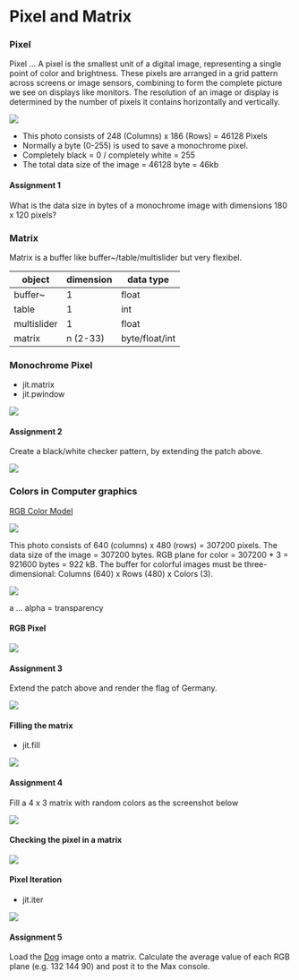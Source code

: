 # Pixel and Matrix

### Pixel

Pixel ... A pixel is the smallest unit of a digital image, representing a single point of color and brightness. These pixels are arranged in a grid pattern across screens or image sensors, combining to form the complete picture we see on displays like monitors. The resolution of an image or display is determined by the number of pixels it contains horizontally and vertically.

![](K1/mono.jpg) 

- This photo consists of 248 (Columns) x 186 (Rows) = 46128 Pixels
- Normally a byte (0-255) is used to save a monochrome pixel. 
- Completely black = 0 / completely white = 255
- The total data size of the image = 46128 byte = 46kb

#### Assignment 1

What is the data size in bytes of a monochrome image with dimensions 180 x 120 pixels?

### Matrix

Matrix is a buffer like buffer~/table/multislider but very flexibel.

| object      | dimension | data type      |
|-------------|-----------|----------------|
| buffer~     | 1         | float          |
| table       | 1         | int            |
| multislider | 1         | float          |
| matrix      | n (2-33)  | byte/float/int |


### Monochrome Pixel

- jit.matrix
- jit.pwindow

![](K1/1.png)


#### Assignment 2

Create a black/white checker pattern, by extending the patch above.

![](K1/checker.png)

### Colors in Computer graphics

[RGB Color Model ](https://www.w3schools.com/colors/colors_picker.asp)

![](K1/dog.jpg) 

This photo consists of 640 (columns) x 480 (rows) = 307200 pixels.
The data size of the image = 307200 bytes.
RGB plane for color = 307200 * 3 = 921600 bytes =  922 kB.
The buffer for colorful images must be three-dimensional:
Columns (640) x Rows (480) x Colors (3).

![](K1/plane.png)

a ... alpha = transparency

#### RGB Pixel

![](K1/2.png)


#### Assignment 3

Extend the patch above and render the flag of Germany.

![](K1/germany.png)


#### Filling the matrix 

- jit.fill

![](K1/2_fill.png)

#### Assignment 4

Fill a 4 x 3 matrix with random colors as the screenshot below

![](K1/assignment0.png)


#### Checking the pixel in a matrix

![](K1/2_check.png)

#### Pixel Iteration

- jit.iter

![](K1/2_iter.png)

#### Assignment 5

Load the [Dog](K1/dog.jpg) image onto a matrix. Calculate the average value of each RGB plane (e.g. 132 144 90) and post it to the Max console.

